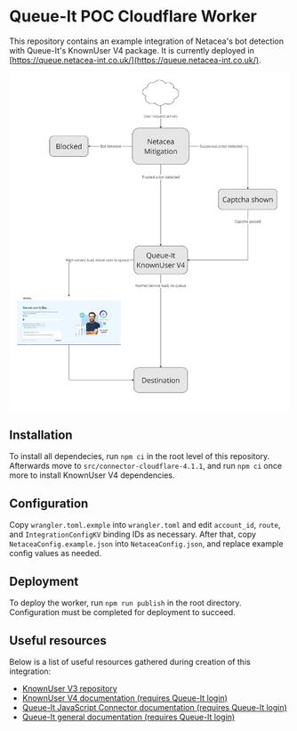 # Queue-It POC Cloudflare Worker

This repository contains an example integration of Netacea's bot detection with Queue-It's KnownUser V4 package.
It is currently deployed in [https://queue.netacea-int.co.uk/](https://queue.netacea-int.co.uk/).

![Queue-It POC Flow](./docs/queue-it-poc-flow.jpg)

## Installation

To install all dependecies, run `npm ci` in the root level of this repository. Afterwards move to `src/connector-cloudflare-4.1.1`, and run `npm ci` once more to install KnownUser V4 dependencies.

## Configuration

Copy `wrangler.toml.exmple` into `wrangler.toml` and edit `account_id`, `route`, and `IntegrationConfigKV` binding IDs as necessary.
After that, copy `NetaceaConfig.example.json` into `NetaceaConfig.json`, and replace example config values as needed.

## Deployment

To deploy the worker, run `npm run publish` in the root directory. Configuration must be completed for deployment to succeed.

## Useful resources

Below is a list of useful resources gathered during creation of this integration:

* [KnownUser V3 repository](https://github.com/queueit/KnownUser.V3.Javascript)
* [KnownUser V4 documentation (requires Queue-It login)](https://support.queue-it.com/hc/en-us/article_attachments/8583618914076/Queue-it_Cloudflare_V4_Connector_Implementation_Guide.pdf)
* [Queue-It JavaScript Connector documentation (requires Queue-It login)](https://support.queue-it.com/hc/en-us/articles/7978446023580-JavaScript-Connector-Version-4-1)
* [Queue-It general documentation (requires Queue-It login)](https://support.queue-it.com/hc/en-us/sections/7150475749916-General-Documentation)

